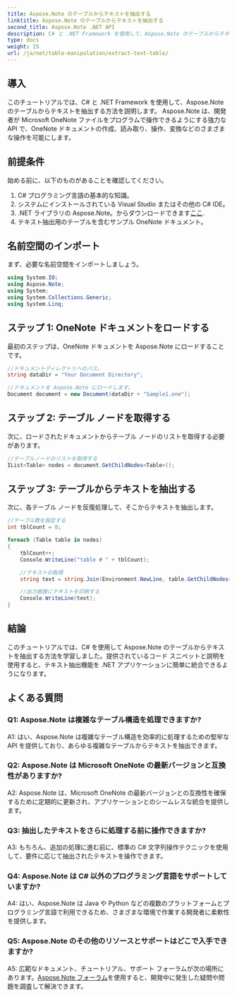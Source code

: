```yaml
---
title: Aspose.Note のテーブルからテキストを抽出する
linktitle: Aspose.Note のテーブルからテキストを抽出する
second_title: Aspose.Note .NET API
description: C# と .NET Framework を使用して、Aspose.Note のテーブルからテキストを抽出する方法を学びます。コードスニペットと説明を含むステップバイステップのチュートリアル。
type: docs
weight: 15
url: /ja/net/table-manipulation/extract-text-table/
---
```

## 導入

このチュートリアルでは、C# と .NET Framework を使用して、Aspose.Note のテーブルからテキストを抽出する方法を説明します。 Aspose.Note は、開発者が Microsoft OneNote ファイルをプログラムで操作できるようにする強力な API で、OneNote ドキュメントの作成、読み取り、操作、変換などのさまざまな操作を可能にします。

## 前提条件

始める前に、以下のものがあることを確認してください。

1. C# プログラミング言語の基本的な知識。
2. システムにインストールされている Visual Studio またはその他の C# IDE。
3.  .NET ライブラリの Aspose.Note。からダウンロードできます[ここ](https://releases.aspose.com/note/net/).
4. テキスト抽出用のテーブルを含むサンプル OneNote ドキュメント。

## 名前空間のインポート

まず、必要な名前空間をインポートしましょう。

```csharp
using System.IO;
using Aspose.Note;
using System;
using System.Collections.Generic;
using System.Linq;
```

## ステップ 1: OneNote ドキュメントをロードする

最初のステップは、OneNote ドキュメントを Aspose.Note にロードすることです。

```csharp
//ドキュメントディレクトリへのパス。
string dataDir = "Your Document Directory";

//ドキュメントを Aspose.Note にロードします。
Document document = new Document(dataDir + "Sample1.one");
```

## ステップ 2: テーブル ノードを取得する

次に、ロードされたドキュメントからテーブル ノードのリストを取得する必要があります。

```csharp
//テーブルノードのリストを取得する
IList<Table> nodes = document.GetChildNodes<Table>();
```

## ステップ 3: テーブルからテキストを抽出する

次に、各テーブル ノードを反復処理して、そこからテキストを抽出します。

```csharp
//テーブル数を設定する
int tblCount = 0;

foreach (Table table in nodes)
{
    tblCount++;
    Console.WriteLine("table # " + tblCount);

    //テキストの取得
    string text = string.Join(Environment.NewLine, table.GetChildNodes<RichText>().Select(e => e.Text)) + Environment.NewLine;

    //出力画面にテキストを印刷する
    Console.WriteLine(text);
}
```

## 結論

このチュートリアルでは、C# を使用して Aspose.Note のテーブルからテキストを抽出する方法を学習しました。提供されているコード スニペットと説明を使用すると、テキスト抽出機能を .NET アプリケーションに簡単に統合できるようになります。

## よくある質問

### Q1: Aspose.Note は複雑なテーブル構造を処理できますか?

A1: はい、Aspose.Note は複雑なテーブル構造を効率的に処理するための堅牢な API を提供しており、あらゆる複雑なテーブルからテキストを抽出できます。

### Q2: Aspose.Note は Microsoft OneNote の最新バージョンと互換性がありますか?

A2: Aspose.Note は、Microsoft OneNote の最新バージョンとの互換性を確保するために定期的に更新され、アプリケーションとのシームレスな統合を提供します。

### Q3: 抽出したテキストをさらに処理する前に操作できますか?

A3: もちろん、追加の処理に進む前に、標準の C# 文字列操作テクニックを使用して、要件に応じて抽出されたテキストを操作できます。

### Q4: Aspose.Note は C# 以外のプログラミング言語をサポートしていますか?

A4: はい、Aspose.Note は Java や Python などの複数のプラットフォームとプログラミング言語で利用できるため、さまざまな環境で作業する開発者に柔軟性を提供します。

### Q5: Aspose.Note のその他のリソースとサポートはどこで入手できますか?

 A5: 広範なドキュメント、チュートリアル、サポート フォーラムが次の場所にあります。[Aspose.Note フォーラム](https://forum.aspose.com/c/note/28)を使用すると、開発中に発生した疑問や問題を調査して解決できます。